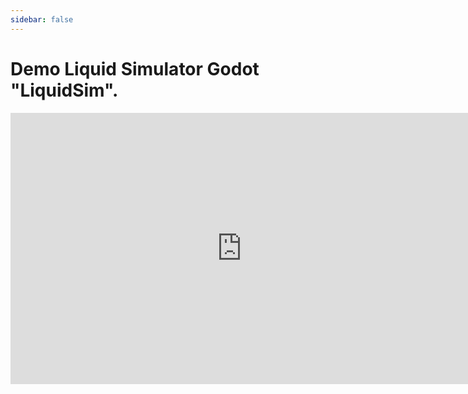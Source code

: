 ```yaml
---
sidebar: false
---
```


# Demo Liquid Simulator Godot "LiquidSim".

<iframe width="740px" height="433.59px" src="https://aj-wi.github.io/Demo_LiquidSim/" title="YouTube video player" frameborder="0" allowfullscreen></iframe>

